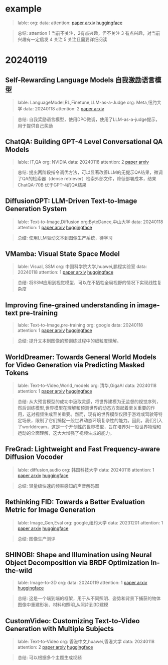 # example
> lable: 
> org: 
> data: 
> attention: 
> [paper arxiv]() [huggingface]()

> 总结: 
attention 1 当前不关注，2有点兴趣，但不关注 3 有点兴趣，对当前兴趣有一定启发 4 关注 5 关注且需要详细阅读


# 20240119
## Self-Rewarding Language Models 自我激励语言模型
> lable: LanguageModel,RL,Finetune,LLM-as-a-Judge
> org: Meta,纽约大学
> data: 20240118
> attention: 2
> [paper arxiv](https://arxiv.org/abs/2401.10020)

>总结: 自我奖励语言模型，使用DPO微调，使用了LLM-as-a-judge提示，用于提供自己奖励

## ChatQA: Building GPT-4 Level Conversational QA Models 
> lable: IT,QA
> org: NVIDIA
> data: 20240118
> attention: 2
> [paper arxiv](https://arxiv.org/abs/2401.10225)

> 总结: 提出两阶段指令调优方法，可以显著改善LLM的无提示QA结果，微调了QA的检索器（dense retriever）检索外部文件，降低部署成本，结果ChatQA-70B 优于GPT-4的QA结果

## DiffusionGPT: LLM-Driven Text-to-Image Generation System 
> lable: Text-to-Image,Diffusion
> org:ByteDance,中山大学 
> data: 20240118
> attention: 1
> [paper arxiv](https://huggingface.co/papers/2401.10061) [huggingface](https://huggingface.co/papers/2401.10061)

> 总结: 使用LLM驱动文本到图像生产系统，待学习

## VMamba: Visual State Space Model
> lable: Visual, SSM
> org: 中国科学院大学,huawei,鹏程实验室
> data: 20240118
> attention: 1
> [paper arxiv](https://arxiv.org/abs/2401.10166) [huggingface](https://huggingface.co/papers/2401.10166)

> 总结: 将SSM应用到视觉模型，可以在不牺牲全局视野的情况下实现线性复杂度


## Improving fine-grained understanding in image-text pre-training
> lable: Text-to-Image,pre-training
> org: google
> data: 20240118
> attention: 1
> [paper arxiv]() [huggingface](https://huggingface.co/papers/2401.09865)

> 总结: 提升文本到图像的预训练过程中的细粒度理解。

## WorldDreamer: Towards General World Models for Video Generation via Predicting Masked Tokens
> lable: Text-to-Video,World_models
> org: 清华,GigaAI
> data: 20240118
> attention: 1
> [paper arxiv]() [huggingface](https://huggingface.co/papers/2401.09985)

> 总结: 从大预言模型的成功中汲取灵感，将世界建模为无监督的视觉序列，然后训练模型,世界模型在理解和预测世界的动态方面起着至关重要的作用，这对视频生成至关重要。然而，现有的世界模型仅限于游戏或驾驶等特定场景，限制了它们捕捉一般世界动态环境复杂性的能力。因此，我们引入了worlddream，这是一个开创性的世界模型，旨在培养对一般世界物理和运动的全面理解，这大大增强了视频生成的能力。


## FreGrad: Lightweight and Fast Frequency-aware Diffusion Vocoder
> lable: diffusion,audio
> org: 韩国科技大学
> data: 20240118
> attention: 1
> [paper arxiv]() [huggingface](https://huggingface.co/papers/2401.10032)

> 总结: 轻量级快速的频率感知的声音解码器

## Rethinking FID: Towards a Better Evaluation Metric for Image Generation
> lable: Image_Gen,Eval
> org: google,纽约大学
> data: 20231201
> attention: 1
> [paper arxiv]() [huggingface](https://huggingface.co/papers/2401.09603)

> 总结: 图像生产测评

## SHINOBI: Shape and Illumination using Neural Object Decomposition via BRDF Optimization In-the-wild
> lable: Image-to-3D
> org: 
> data: 20240119
> attention: 1
> [paper arxiv]() [huggingface]()

> 总结: 这是一个端到端的框架，用于从不同照明、姿势和背景下捕获的物体图像中重建形状、材料和照明,从照片到3D建模

## CustomVideo: Customizing Text-to-Video Generation with Multiple Subjects
> lable: Text-to-Video
> org: 香港中文,huawei,香港大学
> data: 20240118
> attention: 2
> [paper arxiv]() [huggingface](https://huggingface.co/papers/2401.09962)

> 总结: 可以根据多个主题生成视频

